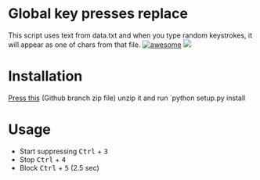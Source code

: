 # Global key presses replace 
This script uses text from data.txt and when you type random keystrokes, it will appear as one of chars from that file.
[![awesome](https://img.shields.io/badge/awesome-typing-ff69b5.svg)](https://github.com/HQupgradeHQ/suppressing)
![](https://img.shields.io/badge/linux-failed-red.svg)
# Installation       
 [Press this](https://github.com/HQupgradeHQ/suppressing/archive/block.zip)  (Github branch zip file) unzip it and  run  `python setup.py install
# Usage 
- Start suppressing  <kbd>Ctrl</kbd> + <kbd>3</kbd> 
- Stop  <kbd>Ctrl</kbd> + <kbd>4</kbd> 
- Block <kbd>Ctrl</kbd> + <kbd>5</kbd> (2.5 sec)
